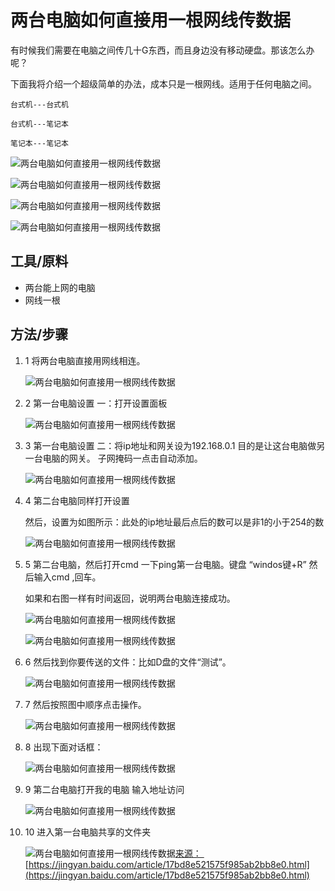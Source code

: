# 两台电脑如何直接用一根网线传数据

有时候我们需要在电脑之间传几十G东西，而且身边没有移动硬盘。那该怎么办呢？

下面我将介绍一个超级简单的办法，成本只是一根网线。适用于任何电脑之间。

    台式机---台式机

    台式机---笔记本

    笔记本---笔记本

![两台电脑如何直接用一根网线传数据](0.0636599285919076-20220205170851-ppjzr91.png)[]()

![两台电脑如何直接用一根网线传数据](0.34620193509928576-20220205170851-wwt4irz.png)[]()

![两台电脑如何直接用一根网线传数据](0.4433177897271146-20220205170851-wdebvxn.png)[]()

![两台电脑如何直接用一根网线传数据](0.3651028132026464-20220205170851-taguser.png)[]()

## 工具/原料

* 两台能上网的电脑
* 网线一根

## 方法/步骤

1. 1
   将两台电脑直接用网线相连。

   ![两台电脑如何直接用一根网线传数据](0.48374056522678077-20220205170851-1q4pkje.png)[]()
2. 2
   第一台电脑设置  一：打开设置面板

   ![两台电脑如何直接用一根网线传数据](0.359626326349415-20220205170851-qfp4817.png)[]()
3. 3
   第一台电脑设置  二：将ip地址和网关设为192.168.0.1  目的是让这台电脑做另一台电脑的网关。 子网掩码一点击自动添加。

   ![两台电脑如何直接用一根网线传数据](0.9321201482338902-20220205170851-ko6afo5.png)[]()
4. 4
   第二台电脑同样打开设置

   然后，设置为如图所示：此处的ip地址最后点后的数可以是非1的小于254的数

   ![两台电脑如何直接用一根网线传数据](0.22395779880962863-20220205170851-t49fxrb.png)[]()
5. 5
   第二台电脑，然后打开cmd 一下ping第一台电脑。键盘 “windos键+R” 然后输入cmd ,回车。

   如果和右图一样有时间返回，说明两台电脑连接成功。

   ![两台电脑如何直接用一根网线传数据](0.9864436531867288-20220205170851-4i7docd.png)[]()

   ![两台电脑如何直接用一根网线传数据](0.008926228659342578-20220205170851-04jhnsi.png)[]()
6. 6
   然后找到你要传送的文件：比如D盘的文件“测试”。

   ![两台电脑如何直接用一根网线传数据](0.3367390731162546-20220205170851-ctphiku.png)[]()
7. 7
   然后按照图中顺序点击操作。

   ![两台电脑如何直接用一根网线传数据](0.25278717462538336-20220205170851-odkocj1.png)[]()
8. 8
   出现下面对话框：

   ![两台电脑如何直接用一根网线传数据](0.2594989030493061-20220205170851-vegnhdq.png)[]()
9. 9
   第二台电脑打开我的电脑 输入地址访问

   ![两台电脑如何直接用一根网线传数据](0.3484793170061236-20220205170851-lcps4qr.png)[]()
10. 10
    进入第一台电脑共享的文件夹

    ![两台电脑如何直接用一根网线传数据](0.45988474626533365-20220205170851-n1fk4wy.png)[]()​[来源： ]()​[https://jingyan.baidu.com/article/17bd8e521575f985ab2bb8e0.html](https://jingyan.baidu.com/article/17bd8e521575f985ab2bb8e0.html)
